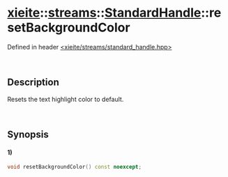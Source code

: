 # [xieite](../../../../../xieite.md)\:\:[streams](../../../../../streams.md)\:\:[StandardHandle](../../../standard_handle.md)\:\:resetBackgroundColor
Defined in header [<xieite/streams/standard_handle.hpp>](../../../../../../include/xieite/streams/standard_handle.hpp)

&nbsp;

## Description
Resets the text highlight color to default.

&nbsp;

## Synopsis
#### 1)
```cpp
void resetBackgroundColor() const noexcept;
```
